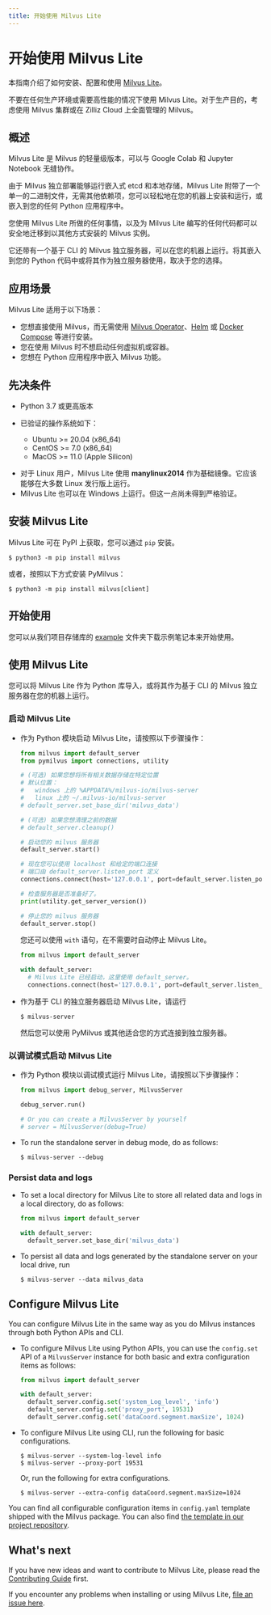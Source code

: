```yaml
---
title: 开始使用 Milvus Lite
---
```


# 开始使用 Milvus Lite

本指南介绍了如何安装、配置和使用 [Milvus Lite](https://github.com/milvus-io/milvus-lite)。

<div class="alert caution">

不要在任何生产环境或需要高性能的情况下使用 Milvus Lite。对于生产目的，考虑使用 Milvus 集群或在 Zilliz Cloud 上全面管理的 Milvus。

</div>

## 概述

Milvus Lite 是 Milvus 的轻量级版本，可以与 Google Colab 和 Jupyter Notebook 无缝协作。

由于 Milvus 独立部署能够运行嵌入式 etcd 和本地存储，Milvus Lite 附带了一个单一的二进制文件，无需其他依赖项，您可以轻松地在您的机器上安装和运行，或嵌入到您的任何 Python 应用程序中。

您使用 Milvus Lite 所做的任何事情，以及为 Milvus Lite 编写的任何代码都可以安全地迁移到以其他方式安装的 Milvus 实例。

它还带有一个基于 CLI 的 Milvus 独立服务器，可以在您的机器上运行。将其嵌入到您的 Python 代码中或将其作为独立服务器使用，取决于您的选择。

## 应用场景

Milvus Lite 适用于以下场景：

- 您想直接使用 Milvus，而无需使用 [Milvus Operator](https://milvus.io/docs/install_standalone-operator.md)、[Helm](https://milvus.io/docs/install_standalone-helm.md) 或 [Docker Compose](https://milvus.io/docs/install_standalone-docker.md) 等进行安装。
- 您在使用 Milvus 时不想启动任何虚拟机或容器。
- 您想在 Python 应用程序中嵌入 Milvus 功能。

## 先决条件

- Python 3.7 或更高版本
- 已验证的操作系统如下：

  - Ubuntu >= 20.04 (x86_64)
  - CentOS >= 7.0 (x86_64)
  - MacOS >= 11.0 (Apple Silicon)

<div class="alert note">  

- 对于 Linux 用户，Milvus Lite 使用 **manylinux2014** 作为基础镜像。它应该能够在大多数 Linux 发行版上运行。
- Milvus Lite 也可以在 Windows 上运行。但这一点尚未得到严格验证。

</div>

## 安装 Milvus Lite

Milvus Lite 可在 PyPI 上获取，您可以通过 `pip` 安装。

```shell
$ python3 -m pip install milvus
```

或者，按照以下方式安装 PyMilvus：

```shell
$ python3 -m pip install milvus[client]
```

## 开始使用

您可以从我们项目存储库的 [example](https://github.com/milvus-io/milvus-lite/tree/main/examples) 文件夹下载示例笔记本来开始使用。

## 使用 Milvus Lite

您可以将 Milvus Lite 作为 Python 库导入，或将其作为基于 CLI 的 Milvus 独立服务器在您的机器上运行。

### 启动 Milvus Lite

- 作为 Python 模块启动 Milvus Lite，请按照以下步骤操作：

  ```python
  from milvus import default_server
  from pymilvus import connections, utility

  # (可选) 如果您想将所有相关数据存储在特定位置
  # 默认位置：
  #   windows 上的 %APPDATA%/milvus-io/milvus-server
  #   linux 上的 ~/.milvus-io/milvus-server
  # default_server.set_base_dir('milvus_data')

  # (可选) 如果您想清理之前的数据
  # default_server.cleanup()

  # 启动您的 milvus 服务器
  default_server.start()

  # 现在您可以使用 localhost 和给定的端口连接
  # 端口由 default_server.listen_port 定义
  connections.connect(host='127.0.0.1', port=default_server.listen_port)

  # 检查服务器是否准备好了。
  print(utility.get_server_version())

  # 停止您的 milvus 服务器
  default_server.stop()
  ```

  您还可以使用 `with` 语句，在不需要时自动停止 Milvus Lite。

  ```python
  from milvus import default_server

  with default_server:
    # Milvus Lite 已经启动，这里使用 default_server。
    connections.connect(host='127.0.0.1', port=default_server.listen_port)
  ```
  
- 作为基于 CLI 的独立服务器启动 Milvus Lite，请运行

  ```shell
  $ milvus-server
  ```

  然后您可以使用 PyMilvus 或其他适合您的方式连接到独立服务器。

### 以调试模式启动 Milvus Lite

- 作为 Python 模块以调试模式运行 Milvus Lite，请按照以下步骤操作：

  ```python
  from milvus import debug_server, MilvusServer

  debug_server.run()

  # Or you can create a MilvusServer by yourself
  # server = MilvusServer(debug=True)
  ```

- To run the standalone server in debug mode, do as follows:

  ```shell
  $ milvus-server --debug
  ```

### Persist data and logs

- To set a local directory for Milvus Lite to store all related data and logs in a local directory, do as follows:

  ```python
  from milvus import default_server

  with default_server:
    default_server.set_base_dir('milvus_data')
  ```

- To persist all data and logs generated by the standalone server on your local drive, run

  ```shell
  $ milvus-server --data milvus_data
  ```

## Configure Milvus Lite

You can configure Milvus Lite in the same way as you do Milvus instances through both Python APIs and CLI.

- To configure Milvus Lite using Python APIs, you can use the `config.set` API of a `MilvusServer` instance for both basic and extra configuration items as follows:

  ```python
  from milvus import default_server

  with default_server:
    default_server.config.set('system_Log_level', 'info')
    default_server.config.set('proxy_port', 19531)
    default_server.config.set('dataCoord.segment.maxSize', 1024)
  ```

- To configure Milvus Lite using CLI, run the following for basic configurations.

  ```shell
  $ milvus-server --system-log-level info
  $ milvus-server --proxy-port 19531
  ```

  Or, run the following for extra configurations.

  ```shell
  $ milvus-server --extra-config dataCoord.segment.maxSize=1024
  ```

You can find all configurable configuration items in `config.yaml` template shipped with the Milvus package. You can also find [the template in our project repository](https://github.com/milvus-io/milvus-lite/blob/main/src/milvus/data/config.yaml.template).

## What's next

If you have new ideas and want to contribute to Milvus Lite, please read the [Contributing Guide](https://github.com/milvus-io/milvus-lite/blob/main/CONTRIBUTING.md) first.

If you encounter any problems when installing or using Milvus Lite, [file an issue here](https://github.com/milvus-io/milvus-lite/issues/new).
